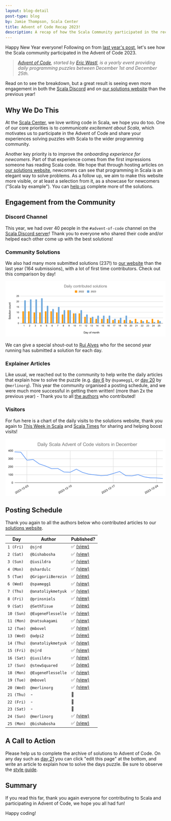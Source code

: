 ```yaml
---
layout: blog-detail
post-type: blog
by: Jamie Thompson, Scala Center
title: Advent of Code Recap 2023!
description: A recap of how the Scala Community participated in the recent 2023 Advent of Code challenge
---
```


Happy New Year everyone! Following on from [last year's post][recap-2022], let's see how the Scala community participated in the Advent of Code 2023.

> *[Advent of Code](https://adventofcode.com/), started by [Eric Wastl](http://was.tl/), is a yearly event providing daily programming puzzles between December 1st and December 25th.*

Read on to see the breakdown, but a great result is seeing even more engagement in both the [Scala Discord][discord] and on [our solutions website][sc-advent-of-code] than the previous year!

## Why We Do This

At the [Scala Center](https://scala.epfl.ch), we love writing code in Scala, we hope you do too. One of our core priorities is to _communicate excitement about Scala_, which motivates us to participate in the Advent of Code and share your experiences solving puzzles with Scala to the wider programming community.

Another key priority is to improve the _onboarding experience for newcomers_. Part of that experience comes from the first impressions someone has reading Scala code. We hope that through hosting articles on [our solutions website][sc-advent-of-code], newcomers can see that programming in Scala is an elegant way to solve problems. As a follow up, we aim to make this website more visible, or at least a selection from it, as a showcase for newcomers ("Scala by example"). You can [help us](#a-call-to-action) complete more of the solutions.

## Engagement from the Community

### Discord Channel

This year, we had over 40 people in the `#advent-of-code` channel on the [Scala Discord server][discord]! Thank you to everyone who shared their code and/or helped each other come up with the best solutions!

### Community Solutions

We also had many more submitted solutions (237!) to [our website][sc-advent-of-code] than the last year (164 submissions), with a lot of first time contributors.
Check out this comparison by day!

![](/resources/img/blog/aoc-2023-recap/daily-contributed-solutions.svg)

We can give a special shout-out to [Rui Alves](https://github.com/xRuiAlves/) who for the second year running has submitted a solution for each day.

### Explainer Articles

Like usual, we reached out to the community to help write the daily articles that explain how to solve the puzzle (e.g. [day 6][aoc-day-06] by `@spamegg1`, or [day 20][aoc-day-20] by `@merlinorg`). This year the community organised a posting schedule, and we were much more successful in getting them written! (more than 2x the previous year) - Thank you to all [the authors](#posting-schedule) who contributed!

<!-- TODO: perhaps we should update the last year blog to include the days with only code -and no article -->

### Visitors

For fun here is a chart of the daily visits to the solutions website, thank you again to [This Week in Scala][thisweekinscala-aoc-dec-11-2023] and [Scala Times][scala-times-aoc-507] for sharing and helping boost visits!

![](/resources/img/blog/aoc-2023-recap/daily-visitors-in-december.svg)

## Posting Schedule

Thank you again to all the authors below who contributed articles to our [solutions website][sc-advent-of-code].

<div class="markdown-compact-table-anchor"></div>

| Day        | Author             | Published?              |
|------------|--------------------|-------------------------|
| `1 (Fri)`  | `@sjrd`            | ✅ [(view)][aoc-day-01] |
| `2 (Sat)`  | `@bishabosha`      | ✅ [(view)][aoc-day-02] |
| `3 (Sun)`  | `@iusildra`        | ✅ [(view)][aoc-day-03] |
| `4 (Mon)`  | `@shardulc`        | ✅ [(view)][aoc-day-04] |
| `5 (Tue)`  | `@GrigoriiBerezin` | ✅ [(view)][aoc-day-05] |
| `6 (Wed)`  | `@spamegg1`        | ✅ [(view)][aoc-day-06] |
| `7 (Thu)`  | `@anatoliykmetyuk` | ✅ [(view)][aoc-day-07] |
| `8 (Fri)`  | `@prinsniels`      | ✅ [(view)][aoc-day-08] |
| `9 (Sat)`  | `@SethTisue`       | ✅ [(view)][aoc-day-09] |
| `10 (Sun)` | `@EugeneFlesselle` | ✅ [(view)][aoc-day-10] |
| `11 (Mon)` | `@natsukagami`     | ✅ [(view)][aoc-day-11] |
| `12 (Tue)` | `@mbovel`          | ✅ [(view)][aoc-day-12] |
| `13 (Wed)` | `@adpi2`           | ✅ [(view)][aoc-day-13] |
| `14 (Thu)` | `@anatoliykmetyuk` | ✅ [(view)][aoc-day-14] |
| `15 (Fri)` | `@sjrd`            | ✅ [(view)][aoc-day-15] |
| `16 (Sat)` | `@iusildra`        | ✅ [(view)][aoc-day-16] |
| `17 (Sun)` | `@stewSquared`     | ✅ [(view)][aoc-day-17] |
| `18 (Mon)` | `@EugeneFlesselle` | ✅ [(view)][aoc-day-18] |
| `19 (Tue)` | `@mbovel`          | ✅ [(view)][aoc-day-19] |
| `20 (Wed)` | `@merlinorg`       | ✅ [(view)][aoc-day-20] |
| `21 (Thu)` | -                  | 💭                      |
| `22 (Fri)` | -                  | 💭                      |
| `23 (Sat)` | -                  | 💭                      |
| `24 (Sun)` | `@merlinorg`       | ✅ [(view)][aoc-day-24] |
| `25 (Mon)` | `@bishabosha`      | ✅ [(view)][aoc-day-25] |

## A Call to Action

Please help us to complete the archive of solutions to Advent of Code. On any day such as [day 21][aoc-day-21] you can click "edit this page" at the bottom, and write an article to explain how to solve the days puzzle. Be sure to observe the [style guide][style-guide].

## Summary

If you read this far, thank you again everyone for contributing to Scala and participating in Advent of Code, we hope you all had fun!

Happy coding!

[style-guide]: https://github.com/scalacenter/scala-advent-of-code/discussions/424
[sc-advent-of-code]: https://scalacenter.github.io/scala-advent-of-code/2023/
[discord]: https://discord.com/invite/scala
[recap-2022]: /blog/2023/01/06/advent-of-code-recap.html
[thisweekinscala-aoc-dec-11-2023]: https://petr-zapletal.medium.com/this-week-in-scala-dec-11-2023-94c330179c6a
[scala-times-aoc-507]: https://scalatimes.com/39f4f30d2b
[aoc-day-01]: https://scalacenter.github.io/scala-advent-of-code/2023/puzzles/day01
[aoc-day-02]: https://scalacenter.github.io/scala-advent-of-code/2023/puzzles/day02
[aoc-day-03]: https://scalacenter.github.io/scala-advent-of-code/2023/puzzles/day03
[aoc-day-04]: https://scalacenter.github.io/scala-advent-of-code/2023/puzzles/day04
[aoc-day-05]: https://scalacenter.github.io/scala-advent-of-code/2023/puzzles/day05
[aoc-day-06]: https://scalacenter.github.io/scala-advent-of-code/2023/puzzles/day06
[aoc-day-07]: https://scalacenter.github.io/scala-advent-of-code/2023/puzzles/day07
[aoc-day-08]: https://scalacenter.github.io/scala-advent-of-code/2023/puzzles/day08
[aoc-day-09]: https://scalacenter.github.io/scala-advent-of-code/2023/puzzles/day09
[aoc-day-10]: https://scalacenter.github.io/scala-advent-of-code/2023/puzzles/day10
[aoc-day-11]: https://scalacenter.github.io/scala-advent-of-code/2023/puzzles/day11
[aoc-day-12]: https://scalacenter.github.io/scala-advent-of-code/2023/puzzles/day12
[aoc-day-13]: https://scalacenter.github.io/scala-advent-of-code/2023/puzzles/day13
[aoc-day-14]: https://scalacenter.github.io/scala-advent-of-code/2023/puzzles/day14
[aoc-day-15]: https://scalacenter.github.io/scala-advent-of-code/2023/puzzles/day15
[aoc-day-16]: https://scalacenter.github.io/scala-advent-of-code/2023/puzzles/day16
[aoc-day-17]: https://scalacenter.github.io/scala-advent-of-code/2023/puzzles/day17
[aoc-day-18]: https://scalacenter.github.io/scala-advent-of-code/2023/puzzles/day18
[aoc-day-19]: https://scalacenter.github.io/scala-advent-of-code/2023/puzzles/day19
[aoc-day-20]: https://scalacenter.github.io/scala-advent-of-code/2023/puzzles/day20
[aoc-day-21]: https://scalacenter.github.io/scala-advent-of-code/2023/puzzles/day21
[aoc-day-24]: https://scalacenter.github.io/scala-advent-of-code/2023/puzzles/day24
[aoc-day-25]: https://scalacenter.github.io/scala-advent-of-code/2023/puzzles/day25
